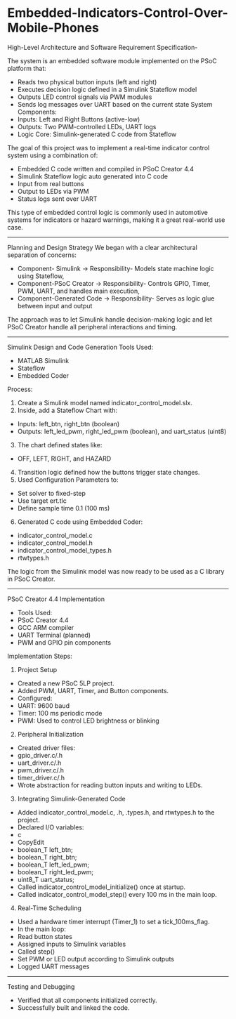 # Embedded-Indicators-Control-Over-Mobile-Phones


High-Level Architecture and Software Requirement Specification-
   
The system is an embedded software module implemented on the PSoC platform that:
- Reads two physical button inputs (left and right)
- Executes decision logic defined in a Simulink Stateflow model
- Outputs LED control signals via PWM modules
- Sends log messages over UART based on the current state
System Components:
- Inputs: Left and Right Buttons (active-low)
- Outputs: Two PWM-controlled LEDs, UART logs
- Logic Core: Simulink-generated C code from Stateflow
  
The goal of this project was to implement a real-time indicator control system using a combination of:

-	Embedded C code written and compiled in PSoC Creator 4.4
-	Simulink Stateflow logic auto generated into C code
-	Input from real buttons
-	Output to LEDs via PWM
-	Status logs sent over UART
  
This type of embedded control logic is commonly used in automotive systems for indicators or hazard warnings, making it a great real-world use case.
________________________________________
Planning and Design Strategy
We began with a clear architectural separation of concerns:
- Component- Simulink	          ->          Responsibility- Models state machine logic using Stateflow, 
- Component-PSoC Creator	      ->         Responsibility- Controls GPIO, Timer, PWM, UART, and handles main execution, 
- Component-Generated Code	      ->        Responsibility- Serves as logic glue between input and output

The approach was to let Simulink handle decision-making logic and let PSoC Creator handle all peripheral interactions and timing.
________________________________________
Simulink Design and Code Generation
Tools Used:
-	MATLAB Simulink
-	Stateflow
-	Embedded Coder
  
Process:

1.	Create a Simulink model named indicator_control_model.slx.
2.	Inside, add a Stateflow Chart with:
-	Inputs: left_btn, right_btn (boolean)
-	Outputs: left_led_pwm, right_led_pwm (boolean), and uart_status (uint8)
3.	The chart defined states like:
-	OFF, LEFT, RIGHT, and HAZARD
4.	Transition logic defined how the buttons trigger state changes.
5.	Used Configuration Parameters to:
-	Set solver to fixed-step
-	Use target ert.tlc
-	Define sample time 0.1 (100 ms)
6.	Generated C code using Embedded Coder:
-	indicator_control_model.c
-	indicator_control_model.h
-	indicator_control_model_types.h
-	rtwtypes.h
  
The logic from the Simulink model was now ready to be used as a C library in PSoC Creator.

________________________________________

PSoC Creator 4.4 Implementation


- Tools Used:
-	PSoC Creator 4.4
-	GCC ARM compiler
-	UART Terminal (planned)
-	PWM and GPIO pin components
  
Implementation Steps:

1. Project Setup
   
-	Created a new PSoC 5LP project.
-	Added PWM, UART, Timer, and Button components.
-	Configured:
-	UART: 9600 baud
-	Timer: 100 ms periodic mode
-	PWM: Used to control LED brightness or blinking
2. Peripheral Initialization
 	
-	Created driver files:
-	gpio_driver.c/.h
-	uart_driver.c/.h
-	pwm_driver.c/.h
-	timer_driver.c/.h
-	Wrote abstraction for reading button inputs and writing to LEDs.
  
3. Integrating Simulink-Generated Code
   
-	Added indicator_control_model.c, .h, .types.h, and rtwtypes.h to the project.
-	Declared I/O variables:
- c
- CopyEdit
- boolean_T left_btn;
- boolean_T right_btn;
- boolean_T left_led_pwm;
- boolean_T right_led_pwm;
- uint8_T uart_status;
-	Called indicator_control_model_initialize() once at startup.
-	Called indicator_control_model_step() every 100 ms in the main loop.
  
4. Real-Time Scheduling
   
-	Used a hardware timer interrupt (Timer_1) to set a tick_100ms_flag.
-	In the main loop:
-	Read button states
-	Assigned inputs to Simulink variables
-	Called step()
-	Set PWM or LED output according to Simulink outputs
-	Logged UART messages
________________________________________

Testing and Debugging

-	Verified that all components initialized correctly.
-	Successfully built and linked the code.
